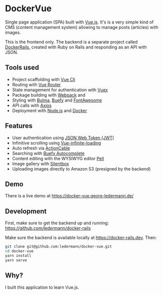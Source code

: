 # DockerVue

Single page application (SPA) built with [Vue.js](https://vuejs.org/). It's is a very simple kind of CMS (content management system) allowing to manage posts (articles) with images.

This is the frontend only. The backend is a separate project called [DockerRails](https://github.com/ledermann/docker-rails), created with Ruby on Rails and responding as an API with JSON.


## Tools used

- Project scaffolding with [Vue Cli](https://github.com/vuejs/vue-cli)
- Routing with [Vue Router](https://router.vuejs.org/en/)
- State management for authentication with [Vuex](https://vuex.vuejs.org/en/)
- Package building with [Webpack](https://webpack.js.org/) and
- Styling with [Bulma](https://bulma.io/), [Buefy](https://buefy.github.io/) and [FontAwesome](https://fontawesome.com/how-to-use/js-component-packages)
- API calls with [Axios](https://github.com/axios/axios)
- Deployment with [Node.js](https://nodejs.org/en/) and [Docker](https://www.docker.com/)


## Features

- User authentication using [JSON Web Token (JWT)](https://de.wikipedia.org/wiki/JSON_Web_Token)
- Infinitive scrolling using [Vue-infinite-loading](https://github.com/PeachScript/vue-infinite-loading)
- Auto refresh via [ActionCable](https://yarnpkg.com/en/package/actioncable)
- Searching with [Buefy Autocomplete](https://buefy.github.io/#/documentation/autocomplete)
- Content editing with the WYSIWYG editor [Pell](https://github.com/jaredreich/pell)
- Image gallery with [Silentbox](https://github.com/silencesys/silentbox)
- Uploading images directly to Amazon S3 (presigned by the backend)


## Demo

There is a live demo at https://docker-vue.georg-ledermann.de/


## Development

First, make sure to get the backend up and running:
https://github.com/ledermann/docker-rails

Make sure the backend is available locally at https://docker-rails.dev. Then:

```bash
git clone git@github.com:ledermann/docker-vue.git
cd docker-vue
yarn install
yarn serve
```


## Why?

I built this application to learn Vue.js.
